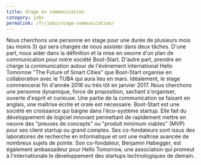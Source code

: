 ```yaml
---
title: Stage en communication
category: jobs
permalink: /fr/jobs/stage-communication/
---
```

Nous cherchons une personne en stage pour une durée de plusieurs mois (au moins 3) qui sera chargée de nous assister dans deux tâches. D'une part, nous aider dans la définition et la mise en oeuvre d'un plan de communication pour notre société Boot-Start. D'autre part, prendre en charge la communication autour de l'événement international Hello Tomorrow "The Future of Smart Cities" que Boot-Start organise en collaboration avec le TUBA qui aura lieu en mars. Idéalement, le stage commencerai fin d'année 2016 ou très tôt en janvier 2017. Nous cherchons une personne dynamique, force de proposition, sachant s'organiser, ouverte d'esprit et curieuse. Une partie de la communication se faisant en anglais, une maîtrise écrite et orale est nécessaire.
Boot-Start est une société en croissance qui baigne dans l'éco-système startup. Elle fait du développement de logiciel innovant permettant de rapidement mettre en oeuvre des "preuves de concepts" ou "produit minimum viables" (MVP) pour ses client startup ou grand comptes. Ses co-fondateurs sont issus des laboratoires de recherche en informatique et ont une maîtrise avancée de nombreux sujets de pointe. Son co-fondateur, Benjamin Habegger, est également ambassadeur pour Hello Tomorrow, une association qui promeut à l'internationale le développement des startups technologiques de demain.
